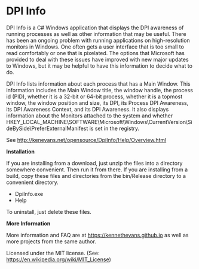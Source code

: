 # DPI Info

DPI Info is a C# Windows application that displays the DPI awareness of running processes as well as other information that may be useful. There has been an ongoing problem with running applications on high-resolution monitors in Windows. One often gets a user interface that is too small to read comfortably or one that is pixelated. The options that Microsoft has provided to deal with these issues have improved with new major updates to Windows, but it may be helpful to have this information to decide what to do.

DPI Info lists information about each process that has a Main Window. This information includes the Main Window title, the window handle, the process id (PID), whether it is a 32-bit or 64-bit process, whether it is a topmost window, the window position and size, its DPI, its Process DPI Awareness, its DPI Awareness Context, and its DPI Awareness. It also displays information about the Monitors attached to the system and whether HKEY_LOCAL_MACHINE\SOFTWARE\Microsoft\Windows\CurrentVersion\SideBySide\PreferExternalManifest is set in the registry.

See http://kenevans.net/opensource/DpiInfo/Help/Overview.html

**Installation**

If you are installing from a download, just unzip the files into a directory somewhere convenient. Then run it from there. If you are installing from a build, copy these files and directories from the bin/Release directory to a convenient directory.

* DpiInfo.exe
* Help

To uninstall, just delete these files.


**More Information**

More information and FAQ are at https://kennethevans.github.io as well as more projects from the same author.

Licensed under the MIT license. (See: https://en.wikipedia.org/wiki/MIT_License)